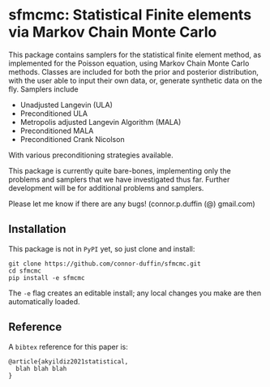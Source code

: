 # sfmcmc: Statistical Finite elements via Markov Chain Monte Carlo

This package contains samplers for the statistical finite element method, as implemented for the Poisson equation, using Markov Chain Monte Carlo methods. Classes are included for both the prior and posterior distribution, with the user able to input their own data, or, generate synthetic data on the fly. Samplers include

* Unadjusted Langevin (ULA)
* Preconditioned ULA
* Metropolis adjusted Langevin Algorithm (MALA)
* Preconditioned MALA
* Preconditioned Crank Nicolson

With various preconditioning strategies available.

This package is currently quite bare-bones, implementing only the problems and samplers that we have investigated thus far. Further development will be for additional problems and samplers.

Please let me know if there are any bugs! (connor.p.duffin (@) gmail.com)

## Installation

This package is not in `PyPI` yet, so just clone and install:

```{bash}
git clone https://github.com/connor-duffin/sfmcmc.git
cd sfmcmc
pip install -e sfmcmc
```

The `-e` flag creates an editable install; any local changes you make are then automatically loaded.

## Reference

A `bibtex` reference for this paper is:

```
@article{akyildiz2021statistical,
  blah blah blah
}
```
